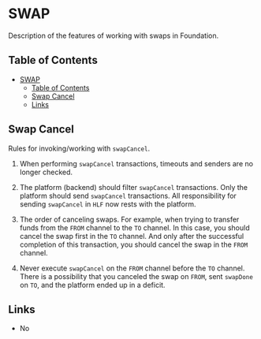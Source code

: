 # SWAP

Description of the features of working with swaps in Foundation.

## Table of Contents

- [SWAP](#-swap)
  - [Table of Contents](#-table-of-contents)
  - [Swap Cancel](#-swap-cancel)
  - [Links](#-links)

## Swap Cancel

Rules for invoking/working with `swapCancel`.

1. When performing `swapCancel` transactions, timeouts and senders are no longer checked.

2. The platform (backend) should filter `swapCancel` transactions.
   Only the platform should send `swapCancel` transactions.
   All responsibility for sending `swapCancel` in `HLF` now rests with the platform.

3. The order of canceling swaps.
   For example, when trying to transfer funds from the `FROM` channel to the `TO` channel.
   In this case, you should cancel the swap first in the `TO` channel.
   And only after the successful completion of this transaction, you should cancel the swap in the `FROM` channel.

4. Never execute `swapCancel` on the `FROM` channel before the `TO` channel.
   There is a possibility that you canceled the swap on `FROM`, sent `swapDone` on `TO`, and the platform ended up in a deficit.

## Links

* No